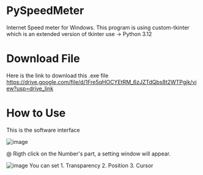 # PySpeedMeter
Internet Speed meter for Windows.
This program is using custom-tkinter which is an extended version of tkinter
use -> Python 3.12


# Download File
Here is the link to download this .exe file
https://drive.google.com/file/d/1Fre5qHOCYEtRM_6zJZTdQbs8t2WTPgjk/view?usp=drive_link

# How to Use

This is the software interface

![image](https://github.com/sudip8116/PySpeedMeter/assets/127326011/1a8bf1cc-abb8-47a1-902d-c48bc77f3f64)

@ Rigth click on the Number's part,  a  setting window will appear.

![image](https://github.com/sudip8116/PySpeedMeter/assets/127326011/c55fb5e5-4a23-446e-800d-5cedc111c4a1)
 You can set 1. Transparency
             2. Position 
             3. Cursor

